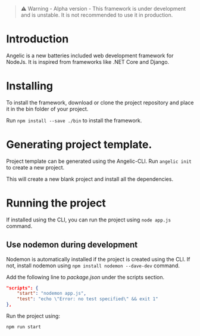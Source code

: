 > ⚠️ Warning - Alpha version - 
    This framework is under development and is unstable. It is not recommended to use it in production.

# Introduction
Angelic is a new batteries included web development framework for NodeJs. It is inspired from frameworks like .NET Core and Django.

# Installing
To install the framework, download or clone the project repository and place it in the bin folder of your project.

Run `npm install --save ./bin` to install the framework.

# Generating project template.
Project template can be generated using the Angelic-CLI. Run `angelic init` to create a new project.

This will create a new blank project and install all the dependencies.

# Running the project
If installed using the CLI, you can run the project using `node app.js` command.

## Use nodemon during development
Nodemon is automatically installed if the project is created using the CLI. If not, install nodemon using `npm install nodemon --dave-dev` command.

Add the following line to *package.json* under the scripts section.

```json
"scripts": {
    "start": "nodemon app.js",
    "test": "echo \"Error: no test specified\" && exit 1"
},
```

Run the project using:
```
npm run start
```